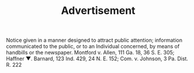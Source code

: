 ---
title: Advertisement
letter: A
permalink: "/definitions/bld-advertisement.html"
body: Notice given in a manner designed to attract public attention; information communicated
  to the public, or to an Individual concerned, by means of handbills or the newspaper.
  Montford v. Allen, 111 Ga. 18, 36 S. E. 305; Haffner ▼. Barnard, 123 Ind. 429, 24
  N. E. 152; Com. v. Johnson, 3 Pa. Dist. R. 222
published_at: '2018-07-07'
source: Black's Law Dictionary 2nd Ed (1910)
layout: post
---